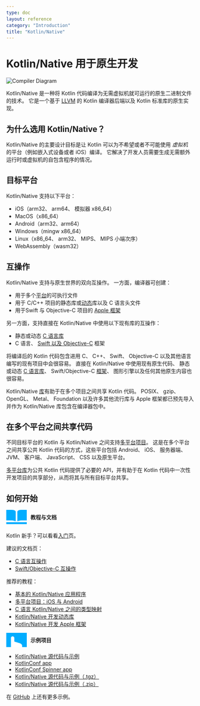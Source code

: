 ```yaml
---
type: doc
layout: reference
category: "Introduction"
title: "Kotlin/Native"
---
```


# **Kotlin/Native 用于原生开发**

![Compiler Diagram](/assets/images/landing/native/native_overview.png)

Kotlin/Native 是一种将 Kotlin 代码编译为无需虚拟机就可运行的原生二进制文件的技术。
它是一个基于 [LLVM](https://llvm.org/) 的 Kotlin 编译器后端以及 Kotlin 标准库的原生实现<!--
-->。

## 为什么选用 Kotlin/Native？

Kotlin/Native 的主要设计目标是让 Kotlin 可以为不希望或者不可能使用 *虚拟机* 的平台<!--
-->（例如嵌入式设备或者 iOS）编译。
它解决了开发人员需要生成<!--
-->无需额外运行时或虚拟机的自包含程序的情况。

## 目标平台

Kotlin/Native 支持以下平台：
   * iOS（arm32、 arm64、 模拟器 x86_64）
   * MacOS（x86_64）
   * Android（arm32、arm64）
   * Windows（mingw x86_64）
   * Linux（x86_64、 arm32、 MIPS、 MIPS 小端次序）
   * WebAssembly（wasm32）

## 互操作

Kotlin/Native 支持与原生世界的双向互操作。
一方面，编译器可创建：
- 用于多个[平台](#目标平台)的可执行文件
- 用于 C/C++ 项目的静态库或[动态](https://www.kotlincn.net/docs/tutorials/native/dynamic-libraries.html)库以及 C 语言头文件
- 用于Swift 与 Objective-C 项目的 [Apple 框架](https://www.kotlincn.net/docs/tutorials/native/apple-framework.html)

另一方面，支持直接在 Kotlin/Native 中使用以下现有库<!--
-->的互操作：
- 静态或动态 [C 语言库](native/c_interop.html)
- C 语言、 [Swift 以及 Objective-C](native/objc_interop.html) 框架

将编译后的 Kotlin 代码包含进<!--
-->用 C、 C++、 Swift、 Objective-C 以及其他语言编写的现有项目中会很容易。
直接在 Kotlin/Native 中使用现有原生代码、
静态或动态 [C 语言库](native/c_interop.html)、
Swift/Objective-C [框架](native/objc_interop.html)、
图形引擎以及任何其他原生内容也很容易。

Kotlin/Native [库](native/platform_libs.html)有助于在多个项目之间共享 Kotlin
代码。
POSIX、 gzip、 OpenGL、 Metal、 Foundation 以及许多其他流行库与
Apple 框架都已预先导入并作为 Kotlin/Native 库包含在编译器包中。

## 在多个平台之间共享代码

不同目标平台的 Kotlin 与 Kotlin/Native 之间支持[多平台项目](multiplatform.html)<!--
-->。
这是在多个平台之间共享公共 Kotlin 代码的方式，这些平台包括 Android、 iOS、 服务器端、 JVM、 客户端、
JavaScript、 CSS 以及原生平台。

[多平台库](multiplatform.html#multiplatform-libraries)<!--
-->为公共 Kotlin 代码提供了必要的 API，并有助于在
Kotlin 代码中一次性开发项目的共享部分，从而将其与所有目标平台共享。

## 如何开始

<div style="display: flex; align-items: center; margin-bottom: 20px">
    <img src="/assets/images/landing/native/book.png" height="38p" width="55" style="margin-right: 10px;">
    <b>教程与文档</b>
</div>

Kotlin 新手？可以看看[入门](basic-syntax.html)页。

建议的文档页：
- [C 语言互操作](native/c_interop.html)
- [Swift/Objective-C 互操作](native/objc_interop.html)

推荐的教程：
- [基本的 Kotlin/Native 应用程序](https://www.kotlincn.net/docs/tutorials/native/basic-kotlin-native-app.html)
- [多平台项目：iOS 与 Android](https://www.kotlincn.net/docs/tutorials/native/mpp-ios-android.html)
- [C 语言 Kotlin/Native 之间的类型映射](https://www.kotlincn.net/docs/tutorials/native/mapping-primitive-data-types-from-c.html)
- [Kotlin/Native 开发动态库](https://www.kotlincn.net/docs/tutorials/native/dynamic-libraries.html)
- [Kotlin/Native 开发 Apple 框架](https://www.kotlincn.net/docs/tutorials/native/apple-framework.html)

<div style="display: flex; align-items: center; margin-bottom: 10px;">
    <img src="/assets/images/landing/native/try.png" height="38p" width="55" style="margin-right: 10px;">
    <b>示例项目</b>
</div>

- [Kotlin/Native 源代码与示例](https://github.com/JetBrains/kotlin-native/tree/master/samples)
- [KotlinConf app](https://github.com/JetBrains/kotlinconf-app)
- [KotlinConf Spinner app](https://github.com/jetbrains/kotlinconf-spinner)
- [Kotlin/Native 源代码与示例（.tgz）](https://download.jetbrains.com/kotlin/native/kotlin-native-samples-1.0.1.tar.gz)
- [Kotlin/Native 源代码与示例（.zip）](https://download.jetbrains.com/kotlin/native/kotlin-native-samples-1.0.1.zip)

在 [GitHub](https://github.com/JetBrains/kotlin-examples) 上还有更多示例。

